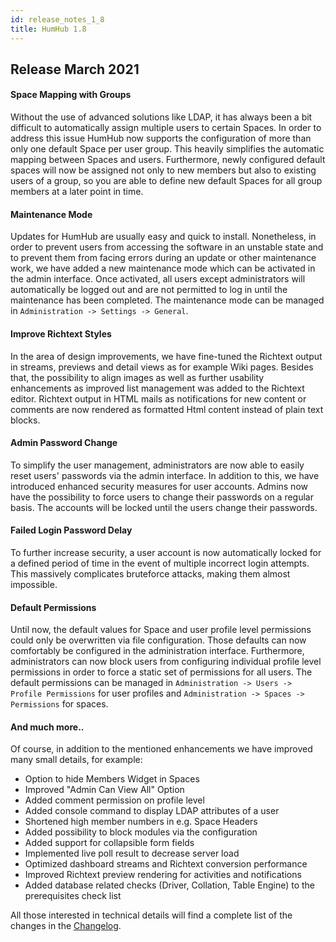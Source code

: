 ```yaml
---
id: release_notes_1_8
title: HumHub 1.8
---
```


## Release March 2021

#### Space Mapping with Groups

Without the use of advanced solutions like LDAP, it has always been a bit difficult to automatically assign multiple 
users to certain Spaces. In order to address this issue HumHub now supports the configuration of more than only
one default Space per user group. This heavily simplifies the automatic mapping between Spaces and users. Furthermore,
newly configured default spaces will now be assigned not only to new members but also to existing users of a group, so you
are able to define new default Spaces for all group members at a later point in time.

#### Maintenance Mode

Updates for HumHub are usually easy and quick to install. Nonetheless, in order to prevent users from accessing the
software in an unstable state and to prevent them from facing errors during an update or other maintenance
work, we have added a new maintenance mode which can be activated in the admin interface. Once activated, all users
except administrators will automatically be logged out and are not permitted to log in until the maintenance
has been completed. The maintenance mode can be managed in `Administration -> Settings -> General`.

#### Improve Richtext Styles

In the area of design improvements, we have fine-tuned the Richtext output in streams, previews and detail views as for
example Wiki pages. Besides that, the possibility to align images as well as further usability enhancements as improved
list management was added to the Richtext editor. Richtext output in HTML mails as notifications for new content or comments
are now rendered as formatted Html content instead of plain text blocks.

#### Admin Password Change

To simplify the user management, administrators are now able to easily reset users' passwords via the admin interface.
In addition to this, we have introduced enhanced security measures for user accounts. Admins now have the possibility to
force users to change their passwords on a regular basis. The accounts will be locked until the users change their passwords.

#### Failed Login Password Delay

To further increase security, a user account is now automatically locked for a defined period of time in the event of
multiple incorrect login attempts. This massively complicates bruteforce attacks, making them almost impossible.

#### Default Permissions

Until now, the default values for Space and user profile level permissions could only be overwritten via file configuration.
Those defaults can now comfortably be configured in the administration interface. Furthermore, administrators can now
block users from configuring individual profile level permissions in order to force a static set of permissions for all users.
The default permissions can be managed in `Administration -> Users -> Profile Permissions` for user profiles and 
`Administration -> Spaces -> Permissions` for spaces.

#### And much more.. 

Of course, in addition to the mentioned enhancements we have improved many small details, for example:

- Option to hide Members Widget in Spaces
- Improved "Admin Can View All" Option
- Added comment permission on profile level
- Added console command to display LDAP attributes of a user
- Shortened high member numbers in e.g. Space Headers
- Added possibility to block modules via the configuration
- Added support for collapsible form fields
- Implemented live poll result to decrease server load
- Optimized dashboard streams and Richtext conversion performance
- Improved Richtext preview rendering for activities and notifications
- Added database related checks (Driver, Collation, Table Engine) to the prerequisites check list

All those interested in technical details will find a complete list of the changes in the
[Changelog](https://github.com/humhub/humhub/blob/master/CHANGELOG.md#180-march-1-2021).
